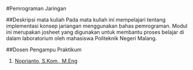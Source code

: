 #Pemrograman Jaringan

##Deskripsi mata kuliah
Pada mata kuliah ini mempelajari tentang implementasi konsep jariangan menggunakan bahas pemrograman.
Modul ini merupakan josheet yang digunakan untuk membantu proses belajar di dalam laboratorium oleh mahasiswa Politeknik Negeri Malang.

 ##Dosen Pengampu Praktikum
 1. [Noprianto, S.Kom., M.Eng](https://github.com/0d3ng)


